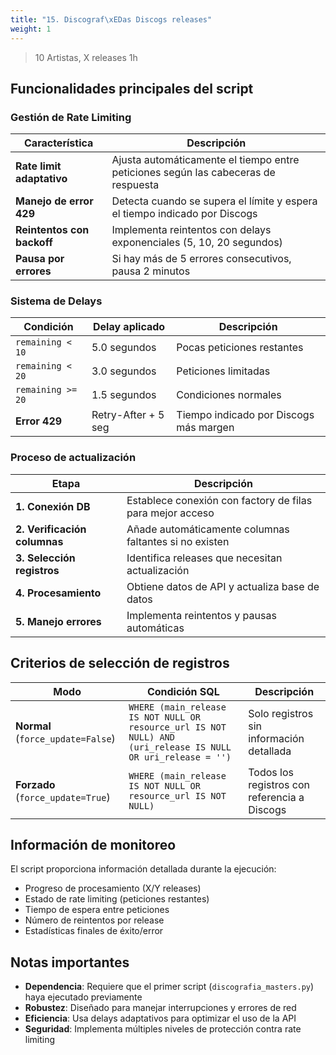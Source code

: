 ```yaml
---
title: "15. Discograf\xEDas Discogs releases"
weight: 1
---
```


> 10 Artistas, X releases 1h

## Funcionalidades principales del script

### Gestión de Rate Limiting

|Característica|Descripción|
|---|---|
|**Rate limit adaptativo**|Ajusta automáticamente el tiempo entre peticiones según las cabeceras de respuesta|
|**Manejo de error 429**|Detecta cuando se supera el límite y espera el tiempo indicado por Discogs|
|**Reintentos con backoff**|Implementa reintentos con delays exponenciales (5, 10, 20 segundos)|
|**Pausa por errores**|Si hay más de 5 errores consecutivos, pausa 2 minutos|

### Sistema de Delays

|Condición|Delay aplicado|Descripción|
|---|---|---|
|`remaining < 10`|5.0 segundos|Pocas peticiones restantes|
|`remaining < 20`|3.0 segundos|Peticiones limitadas|
|`remaining >= 20`|1.5 segundos|Condiciones normales|
|**Error 429**|Retry-After + 5 seg|Tiempo indicado por Discogs más margen|

### Proceso de actualización

|Etapa|Descripción|
|---|---|
|**1. Conexión DB**|Establece conexión con factory de filas para mejor acceso|
|**2. Verificación columnas**|Añade automáticamente columnas faltantes si no existen|
|**3. Selección registros**|Identifica releases que necesitan actualización|
|**4. Procesamiento**|Obtiene datos de API y actualiza base de datos|
|**5. Manejo errores**|Implementa reintentos y pausas automáticas|

## Criterios de selección de registros

|Modo|Condición SQL|Descripción|
|---|---|---|
|**Normal** (`force_update=False`)|`WHERE (main_release IS NOT NULL OR resource_url IS NOT NULL) AND (uri_release IS NULL OR uri_release = '')`|Solo registros sin información detallada|
|**Forzado** (`force_update=True`)|`WHERE (main_release IS NOT NULL OR resource_url IS NOT NULL)`|Todos los registros con referencia a Discogs|

## Información de monitoreo

El script proporciona información detallada durante la ejecución:

- Progreso de procesamiento (X/Y releases)
- Estado de rate limiting (peticiones restantes)
- Tiempo de espera entre peticiones
- Número de reintentos por release
- Estadísticas finales de éxito/error

## Notas importantes

- **Dependencia**: Requiere que el primer script (`discografia_masters.py`) haya ejecutado previamente
- **Robustez**: Diseñado para manejar interrupciones y errores de red
- **Eficiencia**: Usa delays adaptativos para optimizar el uso de la API
- **Seguridad**: Implementa múltiples niveles de protección contra rate limiting

